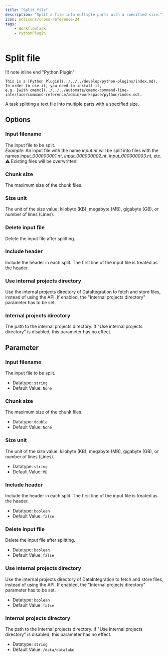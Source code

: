 ```yaml
---
title: "Split file"
description: "Split a file into multiple parts with a specified size."
icon: octicons/cross-reference-24
tags: 
    - WorkflowTask
    - PythonPlugin
---
```

# Split file
<!-- This file was generated - DO NOT CHANGE IT MANUALLY -->

!!! note inline end "Python Plugin"

    This is a [Python Plugin](../../../develop/python-plugins/index.md).
    In order to use it, you need to install it,
    e.g. [with cmemc](../../../automate/cmemc-command-line-interface/command-reference/admin/workspace/python/index.md).

A task splitting a text file into multiple parts with a specified size.

## Options

### Input filename

The input file to be split.  
_Example:_ An input file with the name _input.nt_ will be split into files with the names _input\_000000001.nt_,
_input\_000000002.nt_,   _input\_000000003.nt_, etc.  
⚠️ Existing files will be overwritten!

### Chunk size

The maximum size of the chunk files.

### Size unit

The unit of the size value: kilobyte (KB), megabyte (MB), gigabyte (GB), or number of lines (Lines).

### Delete input file

Delete the input file after splitting.

### Include header

Include the header in each split. The first line of the input file is treated as the header.

### Use internal projects directory

Use the internal projects directory of DataItegration to fetch and store files, instead of using the API.
If enabled, the "Internal projects directory" parameter has to be set.

### Internal projects directory

The path to the internal projects directory. If "Use internal projects directory" is disabled,
this parameter has no effect.


## Parameter

### Input filename

The input file to be split.

- Datatype: `string`
- Default Value: `None`



### Chunk size

The maximum size of the chunk files.

- Datatype: `double`
- Default Value: `None`



### Size unit

The unit of the size value: kilobyte (KB), megabyte (MB), gigabyte (GB), or number of lines (Lines).

- Datatype: `string`
- Default Value: `MB`



### Include header

Include the header in each split. The first line of the input file is treated as the header.

- Datatype: `boolean`
- Default Value: `false`



### Delete input file

Delete the input file after splitting.

- Datatype: `boolean`
- Default Value: `false`



### Use internal projects directory

Use the internal projects directory of DataIntegration to fetch and store files, instead of using the API. If enabled, the "Internal projects directory" parameter has to be set.

- Datatype: `boolean`
- Default Value: `false`



### Internal projects directory

The path to the internal projects directory. If "Use internal projects directory" is disabled, this parameter has no effect.

- Datatype: `string`
- Default Value: `/data/datalake`



